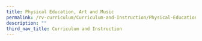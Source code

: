 ```yaml
---
title: Physical Education, Art and Music
permalink: /rv-curriculum/Curriculum-and-Instruction/Physical-Education-Art-and-Music
description: ""
third_nav_title: Curriculum and Instruction
---
```

